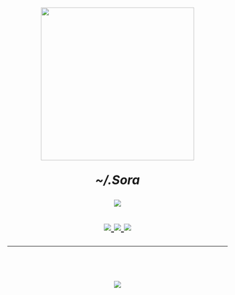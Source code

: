 <h1 align="center">
      <img src="https://private-user-images.githubusercontent.com/119767561/304615142-84b31321-43fe-48b7-97ab-dc72e39175b8.png?jwt=eyJhbGciOiJIUzI1NiIsInR5cCI6IkpXVCJ9.eyJpc3MiOiJnaXRodWIuY29tIiwiYXVkIjoicmF3LmdpdGh1YnVzZXJjb250ZW50LmNvbSIsImtleSI6ImtleTUiLCJleHAiOjE3MDk5NTk1NTAsIm5iZiI6MTcwOTk1OTI1MCwicGF0aCI6Ii8xMTk3Njc1NjEvMzA0NjE1MTQyLTg0YjMxMzIxLTQzZmUtNDhiNy05N2FiLWRjNzJlMzkxNzViOC5wbmc_WC1BbXotQWxnb3JpdGhtPUFXUzQtSE1BQy1TSEEyNTYmWC1BbXotQ3JlZGVudGlhbD1BS0lBVkNPRFlMU0E1M1BRSzRaQSUyRjIwMjQwMzA5JTJGdXMtZWFzdC0xJTJGczMlMkZhd3M0X3JlcXVlc3QmWC1BbXotRGF0ZT0yMDI0MDMwOVQwNDQwNTBaJlgtQW16LUV4cGlyZXM9MzAwJlgtQW16LVNpZ25hdHVyZT00MTc0YWNiZDUzMDA3ZTMxZDQ5ZDgzM2YwMmNkMTExNDRlZWQxYTdkZGFlMWYwY2FhMDNmOTRhN2EyZjU1OWI4JlgtQW16LVNpZ25lZEhlYWRlcnM9aG9zdCZhY3Rvcl9pZD0wJmtleV9pZD0wJnJlcG9faWQ9MCJ9.vgI-_8uCJ3m1lmONXysp0aqTKwePskumz7HK8sgRFac" width="350px" height="350px" />
      <br>

***~/.Sora***
<div align="center">
<img src="https://cdn.discordapp.com/attachments/1091950042287456318/1215885782649274408/LowerBar.png?ex=65fe60e0&is=65ebebe0&hm=0198b9c5dc3a472ab06fb02fbfcd5827f57a12d7b9c51909ebe89e38fb2e410e&" />
<br> 
  <div align="center">
   <p></p>
   <a href="https://nixos.org">
      <img src="https://img.shields.io/badge/NixOS-Stable-blue?style=flat-square&logo=nixos&logoColor=%2383a598&labelColor=%2332302F&color=%235f706a">
   <a href="https://wiki.hyprland.org">
      <img src="https://img.shields.io/badge/Hyprland-Wiki-blue?style=flat-square&logoColor=%23c28c9a&labelColor=%2332302F&color=%23946672">
   <a href="https://github.com/Baugette9000/.Sora/blob/main/LICENSE">
    <img src="https://img.shields.io/badge/License-GPL%E2%80%913-blue?style=flat-square&logoColor=%23c28c9a&labelColor=%2332302F&color=%23677a5f"/>

** **
<h1 align="center">
      <img src="https://cdn.discordapp.com/attachments/1091950042287456318/1215881336766730310/image.png?ex=65fe5cbc&is=65ebe7bc&hm=3dc4f2a4d84ba531065eee5638e927ed4fb656117b7a700420622a570801542e&"/>

